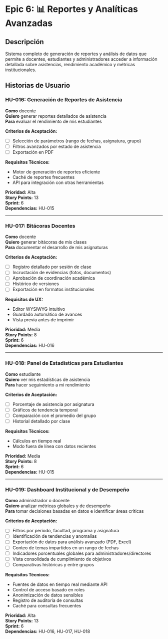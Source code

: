 # Epic 6: 📊 Reportes y Analíticas Avanzadas

## Descripción

Sistema completo de generación de reportes y análisis de datos que permite a docentes, estudiantes y administradores acceder a información detallada sobre asistencias, rendimiento académico y métricas institucionales.

## Historias de Usuario

### HU-016: Generación de Reportes de Asistencia

**Como** docente  
**Quiero** generar reportes detallados de asistencia  
**Para** evaluar el rendimiento de mis estudiantes

**Criterios de Aceptación:**

- [ ] Selección de parámetros (rango de fechas, asignatura, grupo)
- [ ] Filtros avanzados por estado de asistencia
- [ ] Exportación en PDF

**Requisitos Técnicos:**

- Motor de generación de reportes eficiente
- Caché de reportes frecuentes
- API para integración con otras herramientas

**Prioridad:** Alta  
**Story Points:** 13  
**Sprint:** 6  
**Dependencias:** HU-015

---

### HU-017: Bitácoras Docentes

**Como** docente  
**Quiero** generar bitácoras de mis clases  
**Para** documentar el desarrollo de mis asignaturas

**Criterios de Aceptación:**

- [ ] Registro detallado por sesión de clase
- [ ] Incrustación de evidencias (fotos, documentos)
- [ ] Aprobación de coordinación académica
- [ ] Histórico de versiones
- [ ] Exportación en formatos institucionales

**Requisitos de UX:**

- Editor WYSIWYG intuitivo
- Guardado automático de avances
- Vista previa antes de imprimir

**Prioridad:** Media  
**Story Points:** 8  
**Sprint:** 6  
**Dependencias:** HU-016

---

### HU-018: Panel de Estadísticas para Estudiantes

**Como** estudiante  
**Quiero** ver mis estadísticas de asistencia  
**Para** hacer seguimiento a mi rendimiento

**Criterios de Aceptación:**

- [ ] Porcentaje de asistencia por asignatura
- [ ] Gráficos de tendencia temporal
- [ ] Comparación con el promedio del grupo
- [ ] Historial detallado por clase

**Requisitos Técnicos:**

- Cálculos en tiempo real
- Modo fuera de línea con datos recientes

**Prioridad:** Media  
**Story Points:** 8  
**Sprint:** 6  
**Dependencias:** HU-015

---

### HU-019: Dashboard Institucional y de Desempeño

**Como** administrador o docente  
**Quiero** analizar métricas globales y de desempeño  
**Para** tomar decisiones basadas en datos e identificar áreas críticas

**Criterios de Aceptación:**

- [ ] Filtros por período, facultad, programa y asignatura
- [ ] Identificación de tendencias y anomalías
- [ ] Exportación de datos para análisis avanzado (PDF, Excel)
- [ ] Conteo de temas impartidos en un rango de fechas
- [ ] Indicadores porcentuales globales para administradores/directores
- [ ] Vista consolidada de cumplimiento de objetivos
- [ ] Comparativas históricas y entre grupos

**Requisitos Técnicos:**

- Fuentes de datos en tiempo real mediante API
- Control de acceso basado en roles
- Anonimización de datos sensibles
- Registro de auditoría de consultas
- Caché para consultas frecuentes

**Prioridad:** Alta  
**Story Points:** 13  
**Sprint:** 6  
**Dependencias:** HU-016, HU-017, HU-018
